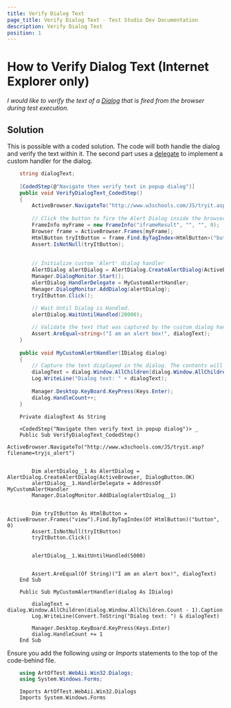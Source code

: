 ```yaml
---
title: Verify Dialog Text
page_title: Verify Dialog Text - Test Studio Dev Documentation
description: Verify Dialog Text
position: 1
---
```

# How to Verify Dialog Text (Internet Explorer only)

*I would like to verify the text of a <a href="/features/recorder/specific-recording-scenario/dialogs" target="_blank">Dialog</a> that is fired from the browser during test execution.*

## Solution

This is possible with a coded solution.  The code will both handle the dialog and verify the text within it. The second part uses a <a href="http://msdn.microsoft.com/en-us/library/ms173171(v=vs.80).aspx" target="_blank">delegate</a> to implement a custom handler for the dialog.

````C#
    string dialogText;
    
    [CodedStep(@"Navigate then verify text in popup dialog")]
    public void VerifyDialogText_CodedStep()
    {
        ActiveBrowser.NavigateTo("http://www.w3schools.com/JS/tryit.asp?filename=tryjs_alert");
    
        // Click the button to fire the Alert Dialog inside the browser
        FrameInfo myFrame = new FrameInfo("iframeResult", "", "", 0);
        Browser frame = ActiveBrowser.Frames[myFrame];
        HtmlButton tryItButton = frame.Find.ByTagIndex<HtmlButton>("button", 0);
        Assert.IsNotNull(tryItButton);
        
        
        // Initialize custom 'Alert' dialog handler
        AlertDialog alertDialog = AlertDialog.CreateAlertDialog(ActiveBrowser, DialogButton.OK);
        Manager.DialogMonitor.Start();
        alertDialog.HandlerDelegate = MyCustomAlertHandler;
        Manager.DialogMonitor.AddDialog(alertDialog);
        tryItButton.Click();
        
        // Wait Until Dialog is Handled.
        alertDialog.WaitUntilHandled(20000);

        // Validate the text that was captured by the custom dialog handler
        Assert.AreEqual<string>("I am an alert box!", dialogText);
    }
    
    public void MyCustomAlertHandler(IDialog dialog)
    {
        // Capture the text displayed in the dialog. The contents will be validated by the main thread.
        dialogText = dialog.Window.AllChildren[dialog.Window.AllChildren.Count - 1].Caption;
        Log.WriteLine("Dialog text: " + dialogText);
    
        Manager.Desktop.KeyBoard.KeyPress(Keys.Enter);
        dialog.HandleCount++;
    }
````
````VB
    Private dialogText As String
    
    <CodedStep("Navigate then verify text in popup dialog")> _
    Public Sub VerifyDialogText_CodedStep()
        ActiveBrowser.NavigateTo("http://www.w3schools.com/JS/tryit.asp?filename=tryjs_alert")
    
        
        Dim alertDialog__1 As AlertDialog = AlertDialog.CreateAlertDialog(ActiveBrowser, DialogButton.OK)
        alertDialog__1.HandlerDelegate = AddressOf MyCustomAlertHandler
        Manager.DialogMonitor.AddDialog(alertDialog__1)
    
        
        Dim tryItButton As HtmlButton = ActiveBrowser.Frames("view").Find.ByTagIndex(Of HtmlButton)("button", 0)
        Assert.IsNotNull(tryItButton)
        tryItButton.Click()
    
        
        alertDialog__1.WaitUntilHandled(5000)
    
        
        Assert.AreEqual(Of String)("I am an alert box!", dialogText)
    End Sub
    
    Public Sub MyCustomAlertHandler(dialog As IDialog)
        
        dialogText = dialog.Window.AllChildren(dialog.Window.AllChildren.Count - 1).Caption
        Log.WriteLine(Convert.ToString("Dialog text: ") & dialogText)
    
        Manager.Desktop.KeyBoard.KeyPress(Keys.Enter)
        dialog.HandleCount += 1
    End Sub
````

Ensure you add the following *using* or *Imports* statements to the top of the code-behind file.

````C#
    using ArtOfTest.WebAii.Win32.Dialogs;
    using System.Windows.Forms;
````
````VB
    Imports ArtOfTest.WebAii.Win32.Dialogs
    Imports System.Windows.Forms
````
